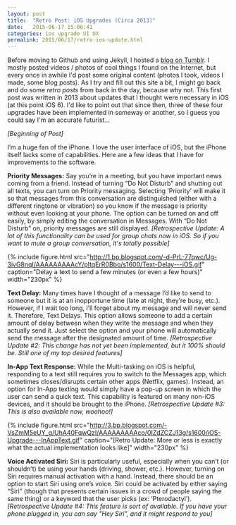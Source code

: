 ```yaml
---
layout: post
title:  "Retro Post: iOS Upgrades (Circa 2013)"
date:   2015-06-17 15:06:41
categories: ios upgrade UI UX
permalink: 2015/06/17/retro-ios-update.html
---
```


Before moving to Github and using Jekyll, I hosted a [blog on Tumblr](http://ben-tanen.tumblr.com/). I mostly posted videos / photos of cool things I found on the Internet, but every once in awhile I'd post some original content (photos I took, videos I made, some blog posts). As I try and fill out this site a bit, I might go back and do some *retro posts* from back in the day, because why not. This first post was written in 2013 about updates that I thought were necessary in iOS (at this point iOS 6). I'd like to point out that since then, three of these four upgrades have been implemented in someway or another, so I guess you could say I'm an accurate futurist...

*[Beginning of Post]*

I’m a huge fan of the iPhone. I love the user interface of iOS, but the iPhone itself lacks some of capabilities. Here are a few ideas that I have for improvements to the software.

**Priority Messages:** Say you’re in a meeting, but you have important news coming from a friend. Instead of turning “Do Not Disturb” and shutting out all texts, you can turn on Priority messaging. Selecting ‘Priority’ will make it so that messages from this conversation are distinguished (either with a different ringtone or vibration) so you know if the message is priority without even looking at your phone. The option can be turned on and off easily, by simply editing the conversation in Messages. With “Do Not Disturb” on, priority messages are still displayed. *[Retrospective Update: A lot of this functionality can be used for group chats now in iOS. So if you want to mute a group conversation, it's totally possible]*

{% include figure.html src="http://1.bp.blogspot.com/-d-PrL-77qwc/Ug-3ivG8nqI/AAAAAAAAAcY/pltqErR0Bbo/s1600/Text-Delay---iOS.gif" caption="Delay a text to send a few minutes (or even a few hours)" width="230px" %}

**Text Delay:** Many times have I thought of a message I’d like to send to someone but it is at an inopportune time (late at night, they’re busy, etc.). However, if I wait too long, I’ll forget about my message and will never send it. Therefore, Text Delays. This option allows someone to add a certain amount of delay between when they write the message and when they actually send it. Just select the option and your phone will automatically send the message after the designated amount of time. *[Retrospective Update #2: This change has not yet been implemented, but it 100% should be. Still one of my top desired features]*

**In-App Text Response:** While the Multi-tasking on iOS is helpful, responding to a text still requires you to switch to the Messages app, which sometimes closes/disrupts certain other apps (Netflix, games). Instead, an option for In-App texting would simply have a pop-up screen in which the user can send a quick text. This capability is featured on many non-iOS devices, and it should be brought to the iPhone. *[Retrospective Update #3: This is also available now, woohoo!]*

{% include figure.html src="http://3.bp.blogspot.com/-VsZmM5eUY_g/UhA40FqwQzI/AAAAAAAAAco/0IZdZCZJ13g/s1600/iOS-Upgrade---InAppText.gif" caption="[Retro Update: More or less is exactly what the actual implementation looks like]" width="230px" %}

**Voice Activated Siri:** Siri is particularly useful, especially when you can’t (or shouldn’t) be using your hands (driving, shower, etc.). However, turning on Siri requires manual activation with a hand. Instead, there should be an option to start Siri using one’s voice. Siri could be activated by either saying “Siri” (though that presents certain issues in a crowd of people saying the same thing) or a keyword that the user picks (ex: ‘Pterodactyl’). *[Retrospective Update #4: This feature is sort of available. If you have your phone plugged in, you can say "Hey Siri", and it might respond to you]*